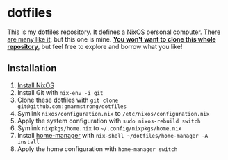 # dotfiles

This is my dotfiles repository. It defines a [NixOS](https://nixos.org/)
personal computer. [There are many like it](https://dotfiles.github.io/), but
this one is mine. [**You won't want to clone this whole
repository**](https://www.anishathalye.com/2014/08/03/managing-your-dotfiles/#dotfiles-are-not-meant-to-be-forked),
but feel free to explore and borrow what you like!

## Installation

1. [Install NixOS](https://nixos.org/nixos/manual/index.html#ch-installation)
2. Install Git with `nix-env -i git`
3. Clone these dotfiles with `git clone git@github.com:gmarmstrong/dotfiles`
4. Symlink `nixos/configuration.nix` to `/etc/nixos/configuration.nix`
5. Apply the system configuration with `sudo nixos-rebuild switch`
6. Symlink `nixpkgs/home.nix` to `~/.config/nixpkgs/home.nix`
7. Install [home-manager](https://github.com/rycee/home-manager) with
   `nix-shell ~/dotfiles/home-manager -A install`
8. Apply the home configuration with `home-manager switch`
